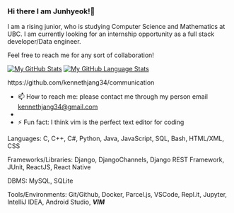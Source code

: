 ### Hi there I am Junhyeok!👋
I am a rising junior, who is studying Computer Science and Mathematics at UBC.
I am currently looking for an internship opportunity as a full stack developer/Data engineer.

Feel free to reach me for any sort of collaboration! 

[![My GitHub Stats](https://github-readme-stats.vercel.app/api/?username=kennethjang34&count_private=true&theme=tokyonight&showicons=true)]()
[![My GitHub Language Stats](https://github-readme-stats.vercel.app/api/top-langs/?username=kennethjang34&count_private=true&langs_count=5&theme=tokyonight)]()

<!--
**kennethjang34/kennethjang34** is a ✨ _special_ ✨ repository because its `README.md` (this file) appears on your GitHub profile.

- 🔭 I’m currently working on JBYI, a real time chat application --> https://github.com/kennethjang34/communication

- 📫 How to reach me: please contact me through my person email kennethjang34@gmail.com 
- 
- ⚡ Fun fact: I think vim is the perfect text editor for coding


Languages: C, C++, C#, Python, Java, JavaScript, SQL, Bash, HTML/XML, CSS

Frameworks/Libraries: Django, DjangoChannels, Django REST Framework, JUnit, ReactJS, React Native

DBMS: MySQL, SQLite

Tools/Environments: Git/Github, Docker, Parcel.js, VSCode, Repl.it, Jupyter, IntelliJ IDEA, Android Studio, ***VIM***


